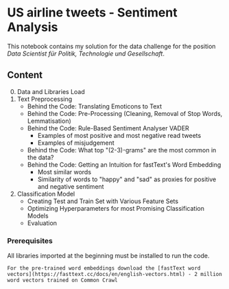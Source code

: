# US airline tweets - Sentiment Analysis

This notebook contains my solution for the data challenge for the position *Data Scientist für Politik, Technologie und Gesellschaft*.


## Content

0. Data and Libraries Load
1. Text Preprocessing  
    * Behind the Code: Translating Emoticons to Text
    * Behind the Code: Pre-Processing (Cleaning, Removal of Stop Words, Lemmatisation)
    * Behind the Code: Rule-Based Sentiment Analyser VADER  
        * Examples of most positive and most negative read tweets
        * Examples of misjudgement
    * Behind the Code: What top "(2-3)-grams" are the most common in the data?
    * Behind the Code: Getting an Intuition for fastText's Word Embedding
        * Most similar words
        * Similarity of words to "happy" and "sad" as proxies for positive and negative sentiment
2. Classification Model
      * Creating Test and Train Set with Various Feature Sets
      * Optimizing Hyperparameters for most Promising Classification Models
      * Evaluation

### Prerequisites

All libraries imported at the beginning must be installed to run the code.

```
For the pre-trained word embeddings download the [fastText word vectors](https://fasttext.cc/docs/en/english-vectors.html) - 2 million word vectors trained on Common Crawl
```
